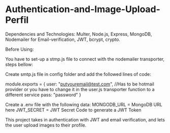 # Authentication-and-Image-Upload-Perfil

Dependencies and Technologies: Multer, Node.js, Express, MongoDB, Nodemailer for Email-verification, JWT, bcrypt, crypto.


Before Using:

You have to set-up a stmp.js file to connect with the nodemailer transporter, steps bellow:

Create smtp.js file in config folder and add the followed lines of code:

module.exports = {
    user: "putyouremail@test.com", //Has to be hotmail provider or you have to change it in the user.js transporter function to a different service
    pass: "password"
}

Create a .env file with the following data:
MONGODB_URL = MongoDB URL here
JWT_SECRET = JWT Secret Code to generate a JWT Token

This project takes in authentication with JWT and email verification, and lets the user upload images to their profile.
